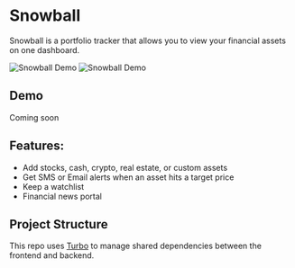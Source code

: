 # Snowball

Snowball is a portfolio tracker that allows you to view your financial assets on one dashboard.

![Snowball Demo](/img/demo1.jpg "Snowball")
![Snowball Demo](/img/demo2.jpg "Snowball")

## Demo

Coming soon

## Features:

- Add stocks, cash, crypto, real estate, or custom assets
- Get SMS or Email alerts when an asset hits a target price
- Keep a watchlist
- Financial news portal

## Project Structure

This repo uses [Turbo](https://turbo.build/) to manage shared dependencies between the frontend and backend.
